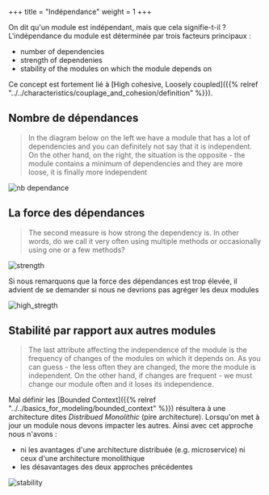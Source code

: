 +++
title = "Indépendance"
weight = 1
+++

On dit qu'un module est indépendant, mais que cela signifie-t-il ? L'indépendance du module est déterminée par trois facteurs principaux :

- number of dependencies
- strength of dependenies
- stability of the modules on which the module depends on

Ce concept est fortement lié à [High cohesive, Loosely coupled]({{% relref "../../characteristics/couplage_and_cohesion/definition" %}}).

## Nombre de dépendances
> In the diagram below on the left we have a module that has a lot of dependencies and you can definitely not say that it is independent. On the other hand, on the right, the situation is the opposite - the module contains a minimum of dependencies and they are more loose, it is finally more independent

![nb dependance](../images/nb_dep.png)

## La force des dépendances
> The second measure is how strong the dependency is. In other words, do we call it very often using multiple methods or occasionally using one or a few methods?

![strength](..images/strength.png)

Si nous remarquons que la force des dépendances est trop élevée, il advient de se demander si nous ne devrions pas agréger les deux modules

![high_stregth](../images/high_stregth.png)

## Stabilité par rapport aux autres modules

> The last attribute affecting the independence of the module is the frequency of changes of the modules on which it depends on. As you can guess - the less often they are changed, the more the module is independent. On the other hand, if changes are frequent - we must change our module often and it loses its independence.

Mal définir les [Bounded Context]({{% relref "../../basics_for_modeling/bounded_context" %}}) résultera à une architecture dites *Distribued Monolithic* (pire architecture). Lorsqu'on met à jour un module nous devons impacter les autres. Ainsi avec cet approche nous n'avons :
- ni les avantages d'une architecture distribuée (e.g. microservice) ni ceux d'une architecture monolithique
- les désavantages des deux approches précédentes

![stability](../images/stability.png)